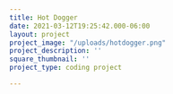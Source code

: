 ```yaml
---
title: Hot Dogger
date: 2021-03-12T19:25:42.000-06:00
layout: project
project_image: "/uploads/hotdogger.png"
project_description: ''
square_thumbnail: ''
project_type: coding project

---
```

